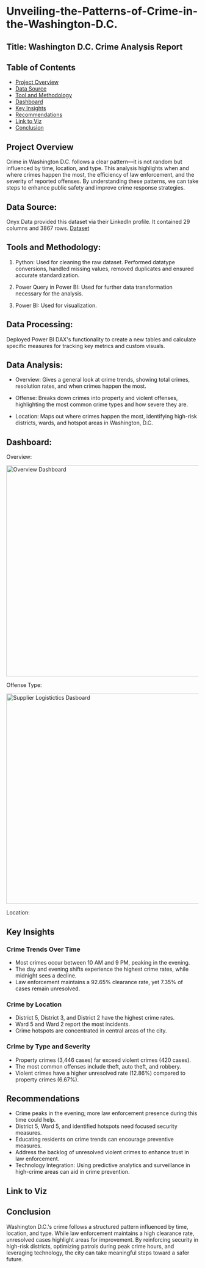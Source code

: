 # Unveiling-the-Patterns-of-Crime-in-the-Washington-D.C.

## Title: Washington D.C. Crime Analysis Report

## Table of Contents
- [Project Overview](#project-overview)
- [Data Source](data-source)
- [Tool and Methodology](#tools-and-methodology)
- [Dashboard](dashboard)
- [Key Insights](#key-insights)
- [Recommendations](#recommendations)
- [Link to Viz](#link-to-viz)
- [Conclusion](#conclusion)

## Project Overview

Crime in Washington D.C. follows a clear pattern—it is not random but influenced by time, location, and type. This analysis highlights when and where crimes happen the most, the efficiency of law enforcement, and the severity of reported offenses. By understanding these patterns, we can take steps to enhance public safety and improve crime response strategies.

## Data Source:
Onyx Data provided this dataset via their LinkedIn profile. It contained 29 columns and 3867 rows.
[Dataset]([https://github.com/JoyIbe/Onyx-Data-November-2024-Challenge/blob/main/Onyx%20Data%20-%20DataDNA%20Dataset%20Challenge%20-%20Supply%20Chain%20%20Dataset%20-%20November%202024.xlsx](https://github.com/JoyIbe/Onyx-March-2025-Data-Challenge-Unveiling-the-Patterns-of-Crime-in-the-Washington-D.C./blob/609f9f1ae8e6e5fec019590c88a6518cfe525c56/Onyx%20Data%20-DataDNA%20Dataset%20Challenge%20-%20Washington%20Crimes%20Dataset%20-%20March%202025.xlsx))

## Tools and Methodology: 

1. Python: Used for cleaning the raw dataset. Performed datatype conversions, handled missing values, removed duplicates and ensured accurate standardization.

2. Power Query in Power BI: Used for further data transformation necessary for the analysis.
   
3. Power BI: Used for visualization.

## Data Processing:

Deployed Power BI DAX's functionality to create a new tables and calculate specific measures for tracking key metrics and custom visuals.

## Data Analysis:

- Overview: Gives a general look at crime trends, showing total crimes, resolution rates, and when crimes happen the most.

- Offense: Breaks down crimes into property and violent offenses, highlighting the most common crime types and how severe they are.

- Location: Maps out where crimes happen the most, identifying high-risk districts, wards, and hotspot areas in Washington, D.C.


## Dashboard:

Overview:

<img width="552" alt="Overview Dashboard" src="https://github.com/user-attachments/assets/39c9982c-f235-464e-8f24-c3455f557e0b">

Offense Type:

<img width="550" alt="Supplier Logistictics Dasboard" src="https://github.com/user-attachments/assets/8177ef6a-10c7-4f12-b473-5b8d4975b44b">

Location:


## Key Insights

### Crime Trends Over Time

- Most crimes occur between 10 AM and 9 PM, peaking in the evening.
- The day and evening shifts experience the highest crime rates, while midnight sees a decline.
- Law enforcement maintains a 92.65% clearance rate, yet 7.35% of cases remain unresolved.

### Crime by Location

- District 5, District 3, and District 2 have the highest crime rates.
- Ward 5 and Ward 2 report the most incidents.
- Crime hotspots are concentrated in central areas of the city.

### Crime by Type and Severity

- Property crimes (3,446 cases) far exceed violent crimes (420 cases).
- The most common offenses include theft, auto theft, and robbery.
- Violent crimes have a higher unresolved rate (12.86%) compared to property crimes (6.67%).

## Recommendations

- Crime peaks in the evening; more law enforcement presence during this time could help.
- District 5, Ward 5, and identified hotspots need focused security measures.
- Educating residents on crime trends can encourage preventive measures.
- Address the backlog of unresolved violent crimes to enhance trust in law enforcement.
- Technology Integration: Using predictive analytics and surveillance in high-crime areas can aid in crime prevention.

## Link to Viz

## Conclusion

Washington D.C.'s crime follows a structured pattern influenced by time, location, and type. While law enforcement maintains a high clearance rate, unresolved cases highlight areas for improvement. By reinforcing security in high-risk districts, optimizing patrols during peak crime hours, and leveraging technology, the city can take meaningful steps toward a safer future.
